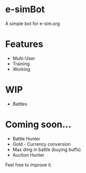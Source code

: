 # e-simBot
A simple bot for e-sim.org

# Features
- Multi-User
- Training
- Working

# WIP
- Battles

# Coming soon...
- Battle Hunter
- Gold - Currency conversion
- Max dmg in battle (buying buffs)
- Auction Hunter

Feel free to improve it.
